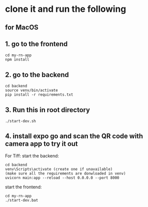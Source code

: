 # clone it and run the following

## for MacOS

## 1. go to the frontend
```
cd my-rn-app
npm install
```

## 2. go to the backend
```
cd backend
source venv/bin/activate
pip install -r requirements.txt  
```

## 3. Run this in root directory
```
./start-dev.sh 
```

## 4. install expo go and scan the QR code with camera app to try it out



For Tiff: 
start the backend:
```
cd backend
venv\Scripts\activate (create one if unavailable)
(make sure all the requirements are donwloaded in venv)
uvicorn main:app --reload --host 0.0.0.0 --port 8000
```

start the frontend: 
```
cd my-rn-app
./start-dev.bat
```


